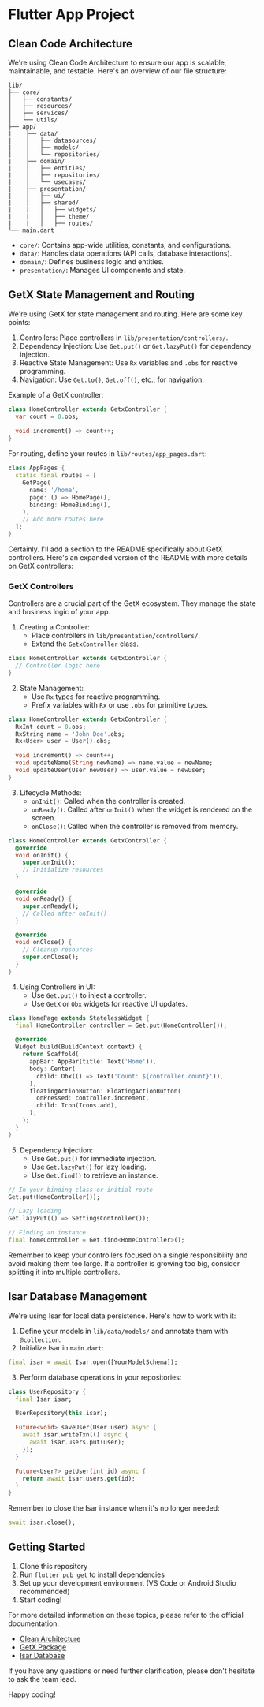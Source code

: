 
# Flutter App Project

## Clean Code Architecture

We're using Clean Code Architecture to ensure our app is scalable, maintainable, and testable. Here's an overview of our file structure:

```
lib/
├── core/
│   ├── constants/
│   ├── resources/
│   ├── services/
│   └── utils/
├── app/
|    ├── data/
|    │   ├── datasources/
|    │   ├── models/
|    │   └── repositories/
|    ├── domain/
|    │   ├── entities/
|    │   ├── repositories/
|    │   └── usecases/
|    ├── presentation/
|    │   ├── ui/
|    │   ├── shared/
|    |   │   ├── widgets/
|    |   │   ├── theme/
|    |   │   ├── routes/
└── main.dart
```

- `core/`: Contains app-wide utilities, constants, and configurations.
- `data/`: Handles data operations (API calls, database interactions).
- `domain/`: Defines business logic and entities.
- `presentation/`: Manages UI components and state.

## GetX State Management and Routing

We're using GetX for state management and routing. Here are some key points:

1. Controllers: Place controllers in `lib/presentation/controllers/`.
2. Dependency Injection: Use `Get.put()` or `Get.lazyPut()` for dependency injection.
3. Reactive State Management: Use `Rx` variables and `.obs` for reactive programming.
4. Navigation: Use `Get.to()`, `Get.off()`, etc., for navigation.

Example of a GetX controller:

```dart
class HomeController extends GetxController {
  var count = 0.obs;
  
  void increment() => count++;
}
```

For routing, define your routes in `lib/routes/app_pages.dart`:

```dart
class AppPages {
  static final routes = [
    GetPage(
      name: '/home',
      page: () => HomePage(),
      binding: HomeBinding(),
    ),
    // Add more routes here
  ];
}
```
Certainly. I'll add a section to the README specifically about GetX controllers. Here's an expanded version of the README with more details on GetX controllers:


### GetX Controllers

Controllers are a crucial part of the GetX ecosystem. They manage the state and business logic of your app.

1. Creating a Controller:
   - Place controllers in `lib/presentation/controllers/`.
   - Extend the `GetxController` class.

```dart
class HomeController extends GetxController {
  // Controller logic here
}
```

2. State Management:
   - Use `Rx` types for reactive programming.
   - Prefix variables with `Rx` or use `.obs` for primitive types.

```dart
class HomeController extends GetxController {
  RxInt count = 0.obs;
  RxString name = 'John Doe'.obs;
  Rx<User> user = User().obs;

  void increment() => count++;
  void updateName(String newName) => name.value = newName;
  void updateUser(User newUser) => user.value = newUser;
}
```

3. Lifecycle Methods:
   - `onInit()`: Called when the controller is created.
   - `onReady()`: Called after `onInit()` when the widget is rendered on the screen.
   - `onClose()`: Called when the controller is removed from memory.

```dart
class HomeController extends GetxController {
  @override
  void onInit() {
    super.onInit();
    // Initialize resources
  }

  @override
  void onReady() {
    super.onReady();
    // Called after onInit()
  }

  @override
  void onClose() {
    // Cleanup resources
    super.onClose();
  }
}
```

4. Using Controllers in UI:
   - Use `Get.put()` to inject a controller.
   - Use `GetX` or `Obx` widgets for reactive UI updates.

```dart
class HomePage extends StatelessWidget {
  final HomeController controller = Get.put(HomeController());

  @override
  Widget build(BuildContext context) {
    return Scaffold(
      appBar: AppBar(title: Text('Home')),
      body: Center(
        child: Obx(() => Text('Count: ${controller.count}')),
      ),
      floatingActionButton: FloatingActionButton(
        onPressed: controller.increment,
        child: Icon(Icons.add),
      ),
    );
  }
}
```

5. Dependency Injection:
   - Use `Get.put()` for immediate injection.
   - Use `Get.lazyPut()` for lazy loading.
   - Use `Get.find()` to retrieve an instance.

```dart
// In your binding class or initial route
Get.put(HomeController());

// Lazy loading
Get.lazyPut(() => SettingsController());

// Finding an instance
final homeController = Get.find<HomeController>();
```

Remember to keep your controllers focused on a single responsibility and avoid making them too large. If a controller is growing too big, consider splitting it into multiple controllers.


## Isar Database Management

We're using Isar for local data persistence. Here's how to work with it:

1. Define your models in `lib/data/models/` and annotate them with `@collection`.
2. Initialize Isar in `main.dart`:

```dart
final isar = await Isar.open([YourModelSchema]);
```

3. Perform database operations in your repositories:

```dart
class UserRepository {
  final Isar isar;

  UserRepository(this.isar);

  Future<void> saveUser(User user) async {
    await isar.writeTxn(() async {
      await isar.users.put(user);
    });
  }

  Future<User?> getUser(int id) async {
    return await isar.users.get(id);
  }
}
```

Remember to close the Isar instance when it's no longer needed:

```dart
await isar.close();
```

## Getting Started

1. Clone this repository
2. Run `flutter pub get` to install dependencies
3. Set up your development environment (VS Code or Android Studio recommended)
4. Start coding!

For more detailed information on these topics, please refer to the official documentation:

- [Clean Architecture](https://blog.cleancoder.com/uncle-bob/2012/08/13/the-clean-architecture.html)
- [GetX Package](https://pub.dev/packages/get)
- [Isar Database](https://isar.dev/tutorials/quickstart.html)

If you have any questions or need further clarification, please don't hesitate to ask the team lead.

Happy coding!
